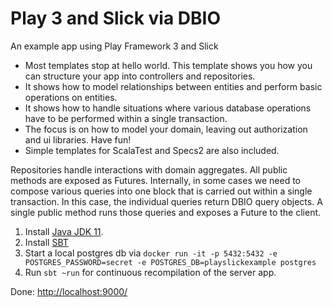 Play 3 and Slick via DBIO 
==================

An example app using Play Framework 3 and Slick 

* Most templates stop at hello world. This template shows you how you can structure your app into controllers and repositories.
* It shows how to model relationships between entities and perform basic operations on entities.
* It shows how to handle situations where various database operations have to be performed within a single transaction.
* The focus is on how to model your domain, leaving out authorization and ui libraries. Have fun!
* Simple templates for ScalaTest and Specs2 are also included.

Repositories handle interactions with domain aggregates. All public methods are exposed as Futures. Internally, in some cases we need to compose various queries into one block that is carried out within a single transaction. In this case, the individual queries return DBIO query objects. A single public method runs those queries and exposes a Future to the client.


1. Install [Java JDK 11](https://adoptopenjdk.net/).
2. Install [SBT](http://www.scala-sbt.org/download.html)
3. Start a local postgres db via `docker run -it -p 5432:5432 -e POSTGRES_PASSWORD=secret -e POSTGRES_DB=playslickexample postgres`
3. Run `sbt ~run` for continuous recompilation of the server app.

Done: [http://localhost:9000/](http://localhost:9000/)
